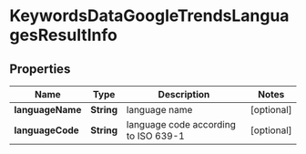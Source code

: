 

# KeywordsDataGoogleTrendsLanguagesResultInfo


## Properties

| Name | Type | Description | Notes |
|------------ | ------------- | ------------- | -------------|
|**languageName** | **String** | language name |  [optional] |
|**languageCode** | **String** | language code according to ISO 639-1 |  [optional] |



